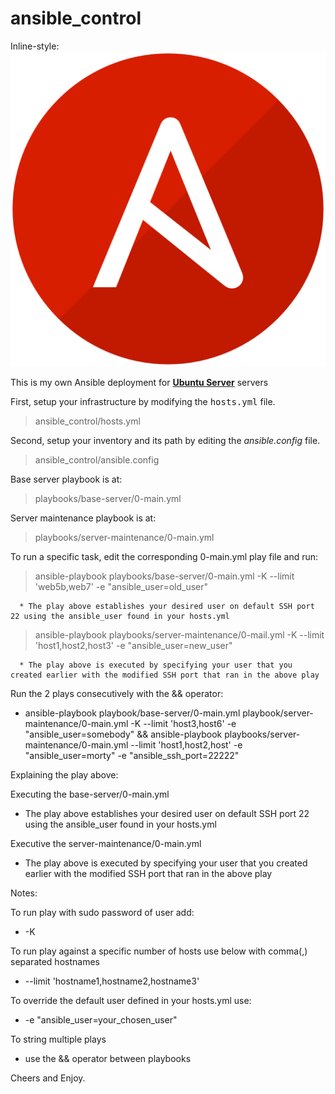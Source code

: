 # ansible_control

Inline-style: 
![alt text](https://github.com/ansible/logos/blob/main/vscode-ansible-logo/vscode-ansible.png "Logo Title Text 1")

This is my own Ansible deployment for <strong><ins>Ubuntu Server</ins></strong> servers

First, setup your infrastructure by modifying the <samp>hosts.yml</samp> file.
  > ansible_control/hosts.yml

Second, setup your inventory and its path by editing the <em>ansible.config</em> file.
  > ansible_control/ansible.config

Base server playbook is at:
  > playbooks/base-server/0-main.yml

Server maintenance playbook is at:
  > playbooks/server-maintenance/0-main.yml

To run a specific task, edit the corresponding 0-main.yml play file and run:
  > ansible-playbook playbooks/base-server/0-main.yml -K --limit 'web5b,web7' -e "ansible_user=old_user"

      * The play above establishes your desired user on default SSH port 22 using the ansible_user found in your hosts.yml
  
  > ansible-playbook playbooks/server-maintenance/0-mail.yml -K --limit 'host1,host2,host3' -e "ansible_user=new_user"
  
      * The play above is executed by specifying your user that you created earlier with the modified SSH port that ran in the above play

Run the 2 plays consecutively with the && operator:

  * ansible-playbook playbook/base-server/0-main.yml playbook/server-maintenance/0-main.yml -K --limit 'host3,host6' -e "ansible_user=somebody" && ansible-playbook playbooks/server-maintenance/0-main.yml --limit 'host1,host2,host' -e "ansible_user=morty" -e "ansible_ssh_port=22222"

Explaining the play above:

Executing the base-server/0-main.yml
  * The play above establishes your desired user on default SSH port 22 using the ansible_user found in your hosts.yml

Executive the server-maintenance/0-main.yml
  * The play above is executed by specifying your user that you created earlier with the modified SSH port that ran in the above play

Notes: 

To run play with sudo password of user add:
  * -K

To run play against a specific number of hosts use below  with comma(,) separated  hostnames
  * --limit 'hostname1,hostname2,hostname3'

To override the default user defined in your hosts.yml use:
  * -e "ansible_user=your_chosen_user"

To string multiple plays
  * use the && operator between playbooks

Cheers and Enjoy.
